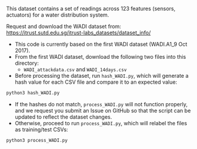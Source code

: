 This dataset contains a set of readings across 123 features (sensors, actuators) for a water distribution system.

Request and download the WADI dataset from: 
https://itrust.sutd.edu.sg/itrust-labs_datasets/dataset_info/

- This code is currently based on the first WADI dataset (WADI.A1_9 Oct 2017).
- From the first WADI dataset, download the following two files into this directory:
    - `WADI_attackdata.csv` and `WADI_14days.csv`
- Before processing the dataset, run `hash_WADI.py`, which will generate a hash value for each CSV file and compare it to an expected value:
```sh
python3 hash_WADI.py
```
- If the hashes do not match, `process_WADI.py` will not function properly, and we request you submit an Issue on GitHub so that the script can be updated to reflect the dataset changes.
- Otherwise, proceed to run `process_WADI.py`, which will relabel the files as training/test CSVs:
```sh
python3 process_WADI.py
```